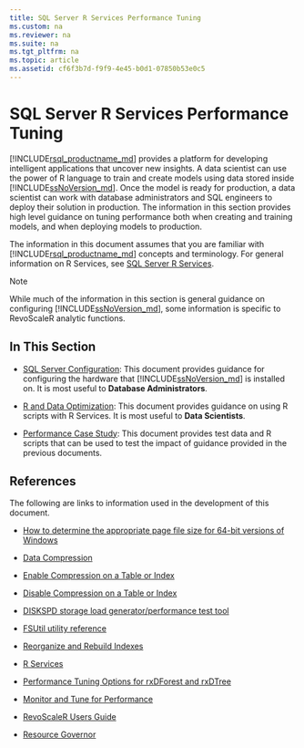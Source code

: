 ```yaml
---
title: SQL Server R Services Performance Tuning
ms.custom: na
ms.reviewer: na
ms.suite: na
ms.tgt_pltfrm: na
ms.topic: article
ms.assetid: cf6f3b7d-f9f9-4e45-b0d1-07850b53e0c5
---
```

# SQL Server R Services Performance Tuning
[!INCLUDE[rsql_productname_md](../../Topics/TopicNameContainA/includes/rsql_productname_md.md)] provides a platform for developing intelligent applications that uncover new insights. A data scientist can use the power of R language to train and create models using data stored inside [!INCLUDE[ssNoVersion_md](../../Topics/TopicNameContainA/includes/ssNoVersion_md.md)]. Once the model is ready for production, a data scientist can work with database administrators and SQL engineers to deploy their solution in production. The information in this section provides high level guidance on tuning performance both when creating and training models, and when deploying models to production.

The information in this document assumes that you are familiar with [!INCLUDE[rsql_productname_md](../../Topics/TopicNameContainA/includes/rsql_productname_md.md)] concepts and terminology. For general information on R Services, see [SQL Server R Services](../../Topics/TopicNameNotContainA/SQL-Server-R-Services.md).

> [!NOTE]
> While much of the information in this section is general guidance on configuring [!INCLUDE[ssNoVersion_md](../../Topics/TopicNameContainA/includes/ssNoVersion_md.md)], some information is specific to RevoScaleR analytic functions.

## In This Section

* [SQL Server Configuration](../../Topics/TopicNameNotContainA/SQL-Server-Configuration--R-Services-.md): This document provides guidance for configuring the hardware that [!INCLUDE[ssNoVersion_md](../../Topics/TopicNameContainA/includes/ssNoVersion_md.md)] is installed on. It is most useful to __Database Administrators__.

* [R and Data Optimization](../../Topics/TopicNameNotContainA/R-and-Data-Optimization--R-Services-.md): This document provides guidance on using R scripts with R Services. It is most useful to __Data Scientists__.

* [Performance Case Study](../../Topics/TopicNameNotContainA/Performance-Case-Study--R-Services-.md): This document provides test data and R scripts that can be used to test the impact of guidance provided in the previous documents.

## References

The following are links to information used in the development of this document.

* [How to determine the appropriate page file size for 64-bit versions of Windows](https://support.microsoft.com/kb/2860880)

* [Data Compression](../../Topics/TopicNameNotContainA/Data-Compression.md)

* [Enable Compression on a Table or Index](../../Topics/TopicNameContainA/Enable-Compression-on-a-Table-or-Index.md)

* [Disable Compression on a Table or Index](../../Topics/TopicNameContainA/Disable-Compression-on-a-Table-or-Index.md)

* [DISKSPD storage load generator/performance test tool](https://github.com/microsoft/diskspd)

* [FSUtil utility reference](https://technet.microsoft.com/library/cc753059.aspx)

* [Reorganize and Rebuild Indexes](../../Topics/TopicNameNotContainA/Reorganize-and-Rebuild-Indexes.md)

* [R Services](../../Topics/TopicNameNotContainA/R-Services.md)

* [Performance Tuning Options for rxDForest and rxDTree](https://support.microsoft.com/kb/3104235)

* [Monitor and Tune for Performance](../../Topics/TopicNameNotContainA/Monitor-and-Tune-for-Performance.md)

* [RevoScaleR Users Guide](https://packages.revolutionanalytics.com/doc/7.0.0/win/RevoScaleR_Users_Guide.pdf)

* [Resource Governor](../../Topics/TopicNameNotContainA/Resource-Governor.md)